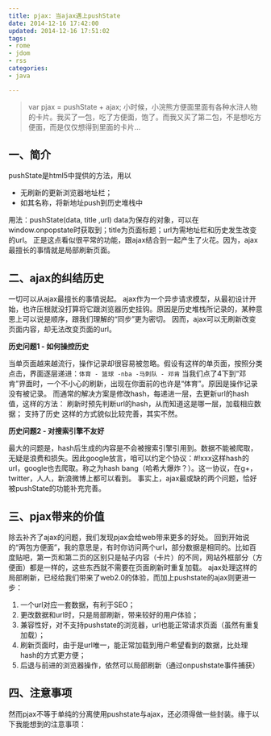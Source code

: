```yaml
---
title: pjax: 当ajax遇上pushState
date: 2014-12-16 17:42:00
updated: 2014-12-16 17:51:02
tags: 
- rome
- jdom
- rss
categories: 
- java

---
```

> var pjax = pushState + ajax;
> 小时候，小浣熊方便面里面有各种水浒人物的卡片。我买了一包，吃了方便面，饱了。而我又买了第二包，不是想吃方便面，而是仅仅想得到里面的卡片…


<!--more-->


## 一、简介  ##
pushState是html5中提供的方法，用以

 - 无刷新的更新浏览器地址栏； 
 - 如其名称，将新地址push到历史堆栈中

用法：pushState(data, title ,url)
data为保存的对象，可以在window.onpopstate时获取到；title为页面标题；url为需地址栏和历史发生改变的url。
正是这点看似很平常的功能，跟ajax结合到一起产生了火花。因为，ajax最擅长的事情就是局部刷新页面。

##  二、ajax的纠结历史  ##
一切可以从ajax最擅长的事情说起。
ajax作为一个异步请求模型，从最初设计开始，也许压根就没打算将它跟浏览器历史挂钩。原因是历史堆栈所记录的，某种意思上可以说是顺序，跟我们理解的“同步”更为密切。
因而，ajax可以无刷新改变页面内容，却无法改变页面的url。

**历史问题1 - 如何操控历史**

当单页面越来越流行，操作记录却很容易被忽略。假设有这样的单页面，按照分类点击，界面逐层递进：`体育 - 篮球 -nba -马刺队 - 邓肯`
当我们点了4下到“邓肯”界面时，一个不小心的刷新，出现在你面前的也许是“体育”。原因是操作记录没有被记录。
而通常的解决方案是修改hash，每递进一层，去更新url的hash值，这样的方法：
刷新时预先判断url的hash，从而知道这是哪一层，加载相应数据；
支持了历史
这样的方式貌似比较完善，其实不然。

**历史问题2 - 对搜索引擎不友好**

最大的问题是，hash后生成的内容是不会被搜索引擎引用到。数据不能被爬取，无疑是浪费和损失。因此google放言，咱可以约定个协议：#!xxx这样hash的url，google也去爬取。称之为hash bang（哈希大爆炸？）。这一协议，在g+，twitter，人人，新浪微博上都可以看到。
事实上，ajax最或缺的两个问题，恰好被pushState的功能补充完善。

##  三、pjax带来的价值  ##
除去补齐了ajax的问题，我们发现pjax会给web带来更多的好处。
回到开始说的“两包方便面”，我的意思是，有时你访问两个url，部分数据是相同的。比如百度贴吧，第一页和第二页的区别只是帖子内容（卡片）的不同，网站外框部分（方便面）都是一样的，这些东西就不需要在页面刷新时重复加载。
ajax处理这样的局部刷新，已经给我们带来了web2.0的体验，而加上pushstate的ajax则更进一步：

 1. 一个url对应一套数据，有利于SEO；
 2. 更改数据和url时，只是局部刷新，带来较好的用户体验；
 3. 兼容性好，对不支持pushstate的浏览器，url也能正常请求页面（虽然有重复加载）；
 4. 刷新页面时，由于是url唯一，能正常加载到用户希望看到的数据，比处理hash的方式更方便；
 5. 后退与前进的浏览器操作，依然可以局部刷新（通过onpushstate事件捕获）

##  四、注意事项  ##
然而pjax不等于单纯的分离使用pushstate与ajax，还必须得做一些封装。缘于以下我能想到的注意事项：
